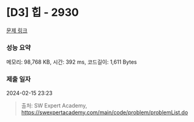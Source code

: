 # [D3] 힙 - 2930 

[문제 링크](https://swexpertacademy.com/main/code/problem/problemDetail.do?contestProbId=AV-Tj7ya3jYDFAXr) 

### 성능 요약

메모리: 98,768 KB, 시간: 392 ms, 코드길이: 1,611 Bytes

### 제출 일자

2024-02-15 23:23



> 출처: SW Expert Academy, https://swexpertacademy.com/main/code/problem/problemList.do